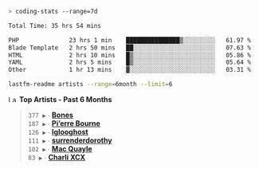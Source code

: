 ```zsh
> coding-stats --range=7d
```

<!--START_SECTION:waka-->

```txt
Total Time: 35 hrs 54 mins

PHP              23 hrs 1 min    ███████████████▒░░░░░░░░░   61.97 %
Blade Template   2 hrs 50 mins   ██░░░░░░░░░░░░░░░░░░░░░░░   07.63 %
HTML             2 hrs 10 mins   █▒░░░░░░░░░░░░░░░░░░░░░░░   05.86 %
YAML             2 hrs 5 mins    █▒░░░░░░░░░░░░░░░░░░░░░░░   05.64 %
Other            1 hr 13 mins    ▓░░░░░░░░░░░░░░░░░░░░░░░░   03.31 %
```

<!--END_SECTION:waka-->

```zsh
lastfm-readme artists --range=6month --limit=6
```

<!--START_LASTFM_ARTISTS:{"period": "6month", "rows": 6}-->
<a href="https://last.fm" target="_blank"><img src="https://user-images.githubusercontent.com/17434202/215290617-e793598d-d7c9-428f-9975-156db1ba89cc.svg" alt="Last.fm Logo" width="18" height="13"/></a> **Top Artists - Past 6 Months**

> `377 ▶️` ∙ **[Bones](https://www.last.fm/music/Bones)**<br/>
> `187 ▶️` ∙ **[Pi’erre Bourne](https://www.last.fm/music/Pi%E2%80%99erre+Bourne)**<br/>
> `126 ▶️` ∙ **[Iglooghost](https://www.last.fm/music/Iglooghost)**<br/>
> `111 ▶️` ∙ **[surrenderdorothy](https://www.last.fm/music/surrenderdorothy)**<br/>
> `102 ▶️` ∙ **[Mac Quayle](https://www.last.fm/music/Mac+Quayle)**<br/>
> `83 ▶️` ∙ **[Charli XCX](https://www.last.fm/music/Charli+XCX)**<br/>
<!--END_LASTFM_ARTISTS-->
